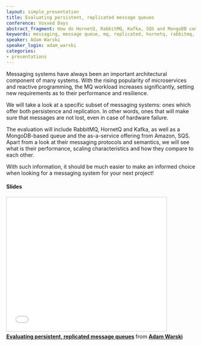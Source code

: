 ```yaml
---
layout: simple_presentation
title: Evaluating persistent, replicated message queues
conference: Voxxed Days
abstract_fragment: How do HornetQ, RabbitMQ, Kafka, SQS and MongoDB compare performance-wise? What kind of features do they offer if you want to do persistent, replicated messaging?
keywords: messaging, message queue, mq, replicated, hornetq, rabbitmq, kafka, sqs, mongodb, performance, clustering
speaker: Adam Warski
speaker_login: adam_warski
categories:
- presentations
---
```


Messaging systems have always been an important architectural component of many systems. With the rising popularity of microservices and reactive programming, the MQ workload increases significantly, setting new requirements as to their performance and resilience.

We will take a look at a specific subset of messaging systems: ones which offer both persistence and replication. In other words, ones that will make sure that messages are not lost, even in case of hardware failure.

The evaluation will include RabbitMQ, HornetQ and Kafka, as well as a MongoDB-based queue and the as-a-service offering from Amazon, SQS. Apart from a look at their messaging protocols and semantics, we will see what is their performance, scaling characteristics and how they compare to each other.

With such information, it should be much easier to make an informed choice when looking for a messaging system for your next project!

<h4>Slides</h4>

<iframe src="//www.slideshare.net/slideshow/embed_code/44350187" width="425" height="355" frameborder="0" marginwidth="0" marginheight="0" scrolling="no" style="border:1px solid #CCC; border-width:1px; margin-bottom:5px; max-width: 100%;" allowfullscreen> </iframe> <div style="margin-bottom:5px"> <strong> <a href="//www.slideshare.net/adamw1pl/eval-repl-mq" title="Evaluating persistent, replicated message queues" target="_blank">Evaluating persistent, replicated message queues</a> </strong> from <strong><a href="//www.slideshare.net/adamw1pl" target="_blank">Adam Warski</a></strong> </div>